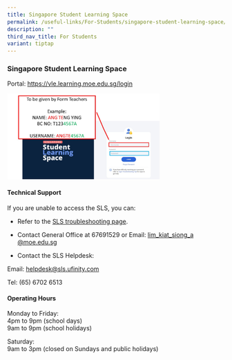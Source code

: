 ```yaml
---
title: Singapore Student Learning Space
permalink: /useful-links/For-Students/singapore-student-learning-space/
description: ""
third_nav_title: For Students
variant: tiptap
---
```

<h3>Singapore Student Learning Space</h3>
<p>Portal:&nbsp;<a href="https://vle.learning.moe.edu.sg/login" rel="noopener noreferrer nofollow" target="_blank">https://vle.learning.moe.edu.sg/login</a>
</p>
<div class="isomer-image-wrapper">
<img style="width:70%" height="auto" width="100%" src="/images/ssls1.png">
</div>
<h4>Technical Support</h4>
<p>If you are unable to access the SLS, you can:</p>
<ul data-tight="true" class="tight">
<li>
<p>Refer to the&nbsp;<a href="https://go.gov.sg/tsr15" rel="noopener noreferrer nofollow" target="_blank">SLS troubleshooting page</a>.</p>
</li>
<li>
<p>Contact General Office at 67691529 or Email: <a href="mailto:lim_kiat_siong_a @moe.edu.sg" rel="noopener nofollow" target="_blank">lim_kiat_siong_a @moe.edu.sg</a>
</p>
</li>
<li>
<p>Contact the SLS Helpdesk:</p>
</li>
</ul>
<p>Email:&nbsp;<a href="mailto:helpdesk@sls.ufinity.com" rel="noopener noreferrer nofollow" target="_blank">helpdesk@sls.ufinity.com</a>
</p>
<p>Tel: (65) 6702 6513</p>
<h4>Operating Hours</h4>
<p>Monday to Friday:
<br>4pm to 9pm (school days)
<br>9am to 9pm (school holidays)</p>
<p>Saturday:
<br>9am to 3pm (closed on Sundays and public holidays)</p>
